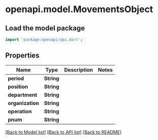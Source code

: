 # openapi.model.MovementsObject

## Load the model package
```dart
import 'package:openapi/api.dart';
```

## Properties
Name | Type | Description | Notes
------------ | ------------- | ------------- | -------------
**period** | **String** |  | 
**position** | **String** |  | 
**department** | **String** |  | 
**organization** | **String** |  | 
**operation** | **String** |  | 
**pnum** | **String** |  | 

[[Back to Model list]](../README.md#documentation-for-models) [[Back to API list]](../README.md#documentation-for-api-endpoints) [[Back to README]](../README.md)


